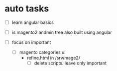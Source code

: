 # auto tasks

- [ ] learn angular basics
 - [ ] is magento2 andmin tree also built using angular

- [ ] focus on important
  - [ ] magento categories ui
    - refine.html in /srv/mage2/
      - [ ] delete scripts. leave only important
